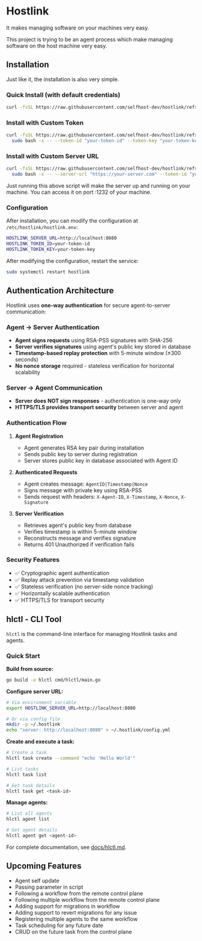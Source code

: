
# Hostlink

It makes managing software on your machines very easy.

This project is trying to be an agent process which make managing software on the host machine very easy.

## Installation

Just like it, the installation is also very simple.

### Quick Install (with default credentials)

```sh
curl -fsSL https://raw.githubusercontent.com/selfhost-dev/hostlink/refs/heads/main/scripts/linux/install.sh | sudo bash
```

### Install with Custom Token

```sh
curl -fsSL https://raw.githubusercontent.com/selfhost-dev/hostlink/refs/heads/main/scripts/linux/install.sh | \
  sudo bash -s -- --token-id "your-token-id" --token-key "your-token-key"
```

### Install with Custom Server URL

```sh
curl -fsSL https://raw.githubusercontent.com/selfhost-dev/hostlink/refs/heads/main/scripts/linux/install.sh | \
  sudo bash -s -- --server-url "https://your-server.com" --token-id "your-token-id" --token-key "your-token-key"
```

Just running this above script will make the server up and running on your
machine. You can access it on port :1232 of your machine.

### Configuration

After installation, you can modify the configuration at `/etc/hostlink/hostlink.env`:

```bash
HOSTLINK_SERVER_URL=http://localhost:8080
HOSTLINK_TOKEN_ID=your-token-id
HOSTLINK_TOKEN_KEY=your-token-key
```

After modifying the configuration, restart the service:

```sh
sudo systemctl restart hostlink
```

## Authentication Architecture

Hostlink uses **one-way authentication** for secure agent-to-server communication:

### Agent → Server Authentication

- **Agent signs requests** using RSA-PSS signatures with SHA-256
- **Server verifies signatures** using agent's public key stored in database
- **Timestamp-based replay protection** with 5-minute window (±300 seconds)
- **No nonce storage** required - stateless verification for horizontal scalability

### Server → Agent Communication

- **Server does NOT sign responses** - authentication is one-way only
- **HTTPS/TLS provides transport security** between server and agent

### Authentication Flow

1. **Agent Registration**
   - Agent generates RSA key pair during installation
   - Sends public key to server during registration
   - Server stores public key in database associated with Agent ID

2. **Authenticated Requests**
   - Agent creates message: `AgentID|Timestamp|Nonce`
   - Signs message with private key using RSA-PSS
   - Sends request with headers: `X-Agent-ID`, `X-Timestamp`, `X-Nonce`, `X-Signature`

3. **Server Verification**
   - Retrieves agent's public key from database
   - Verifies timestamp is within 5-minute window
   - Reconstructs message and verifies signature
   - Returns 401 Unauthorized if verification fails

### Security Features

- ✅ Cryptographic agent authentication
- ✅ Replay attack prevention via timestamp validation
- ✅ Stateless verification (no server-side nonce tracking)
- ✅ Horizontally scalable authentication
- ✅ HTTPS/TLS for transport security

## hlctl - CLI Tool

`hlctl` is the command-line interface for managing Hostlink tasks and agents.

### Quick Start

**Build from source:**

```bash
go build -o hlctl cmd/hlctl/main.go
```

**Configure server URL:**

```bash
# Via environment variable
export HOSTLINK_SERVER_URL=http://localhost:8080

# Or via config file
mkdir -p ~/.hostlink
echo "server: http://localhost:8080" > ~/.hostlink/config.yml
```

**Create and execute a task:**

```bash
# Create a task
hlctl task create --command "echo 'Hello World'"

# List tasks
hlctl task list

# Get task details
hlctl task get <task-id>
```

**Manage agents:**

```bash
# List all agents
hlctl agent list

# Get agent details
hlctl agent get <agent-id>
```

For complete documentation, see [docs/hlctl.md](docs/hlctl.md).

## Upcoming Features

- Agent self update
- Passing parameter in script
- Following a workflow from the remote control plane
- Following multiple workflow from the remote control plane
- Adding support for migrations in workflow
- Adding support to revert migrations for any issue
- Registering multiple agents to the same workflow
- Task scheduling for any future date
- CRUD on the future task from the control plane
